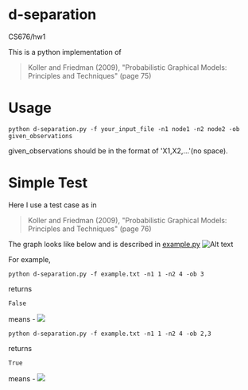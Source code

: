 # d-separation
CS676/hw1

This is a python implementation of
> Koller and Friedman (2009), "Probabilistic Graphical Models: Principles and Techniques" (page 75)

Usage
==========
```
python d-separation.py -f your_input_file -n1 node1 -n2 node2 -ob given_observations
```
given_observations should be in the format of 'X1,X2,...'(no space).

Simple Test
==========
Here I use a test case as in
> Koller and Friedman (2009), "Probabilistic Graphical Models: Principles and Techniques" (page 76)

The graph looks like below and is described in [example.py](https://github.com/qchenclaire/d-separation/blob/master/example.py)
![Alt text](https://github.com/qchenclaire/d-separation/blob/master/example.JPG=250x250)

For example,
```
python d-separation.py -f example.txt -n1 1 -n2 4 -ob 3
```
returns
```
False
```
means - <img src="https://latex.codecogs.com/gif.latex?1 \not \indep_d 4 | 3" />
```
python d-separation.py -f example.txt -n1 1 -n2 4 -ob 2,3
```
returns
```
True
```
means - <img src="https://latex.codecogs.com/gif.latex?1\indep_d 4 | 2, 3" /> 
